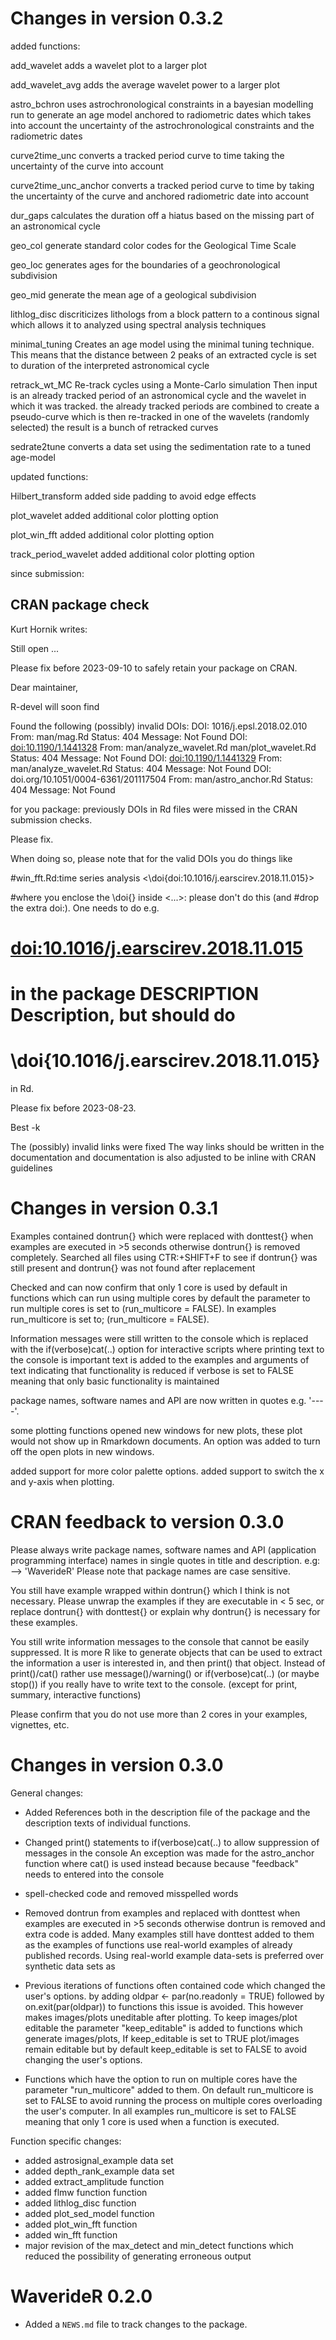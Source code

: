 # Changes in version 0.3.2

added functions:

add_wavelet
adds a wavelet plot to a larger plot

add_wavelet_avg
adds the average wavelet power to a larger plot

astro_bchron 
uses astrochronological constraints in a bayesian modelling run to generate
an age model anchored to radiometric dates which takes into account the 
uncertainty of the astrochronological constraints and the radiometric dates

curve2time_unc
converts a tracked period curve to time taking the uncertainty of the curve 
into account

curve2time_unc_anchor
converts a tracked period curve to time by taking the uncertainty of the curve 
and anchored radiometric date into account 

dur_gaps
calculates the duration off a hiatus based on the missing part of an astronomical
cycle

geo_col
generate standard color codes for the Geological Time Scale

geo_loc
generates ages for the boundaries of a geochronological subdivision

geo_mid
generate the mean age of a geological subdivision

lithlog_disc
discriticizes lithologs from a block pattern to a continous signal which
allows it to analyzed using spectral analysis techniques

minimal_tuning
Creates an age model using the minimal tuning technique.
This means that the distance between 2 peaks of an extracted cycle is 
set to duration of the interpreted astronomical cycle

retrack_wt_MC
Re-track cycles using a Monte-Carlo simulation
Then input is an already tracked period of an astronomical cycle and the wavelet
in which it was tracked. the already tracked periods are combined to create a 
pseudo-curve which is then re-tracked in one of the wavelets (randomly selected)
the result is a bunch of retracked curves 

sedrate2tune
converts a data set using the sedimentation rate to a tuned age-model

updated functions: 

Hilbert_transform
added side padding to avoid edge effects

plot_wavelet
added additional color plotting option 

plot_win_fft
added additional color plotting option 

track_period_wavelet
added additional color plotting option 

since submission:
## CRAN package check 
Kurt Hornik writes:

Still open ...

Please fix before 2023-09-10 to safely retain your package on CRAN.

Dear maintainer,

R-devel will soon find

Found the following (possibly) invalid DOIs:
  DOI: 1016/j.epsl.2018.02.010
    From: man/mag.Rd
    Status: 404
    Message: Not Found
  DOI: <doi:10.1190/1.1441328>
    From: man/analyze_wavelet.Rd
          man/plot_wavelet.Rd
    Status: 404
    Message: Not Found
  DOI: <doi:10.1190/1.1441329>
    From: man/analyze_wavelet.Rd
    Status: 404
    Message: Not Found
  DOI: doi.org/10.1051/0004-6361/201117504
    From: man/astro_anchor.Rd
    Status: 404
    Message: Not Found

for you package: previously DOIs in Rd files were missed in the CRAN
submission checks.

Please fix.

When doing so, please note that for the valid DOIs you do things like

#win_fft.Rd:time series analysis <\doi{doi:10.1016/j.earscirev.2018.11.015}>

#where you enclose the \doi{} inside <...>: please don't do this (and
#drop the extra doi:).  One needs to do e.g.

#  <doi:10.1016/j.earscirev.2018.11.015>

# in the package DESCRIPTION Description, but should do

#  \doi{10.1016/j.earscirev.2018.11.015}

in Rd.

Please fix before 2023-08-23.

Best
-k

The (possibly) invalid links were fixed
The way links should be written in the documentation and documentation
is also adjusted to be inline with CRAN guidelines


# Changes in version 0.3.1

Examples contained dontrun{} which were replaced with donttest{} when examples are executed in >5 seconds
otherwise dontrun{} is removed completely. Searched all files using CTR:+SHIFT+F to see if dontrun{} was still
present and dontrun{} was not found after replacement

Checked and can now confirm that only 1 core is used by default in functions which can run
using multiple cores by default the parameter to run multiple cores is set to (run_multicore = FALSE).
In examples run_multicore is set to; (run_multicore = FALSE).

Information messages were still written to the console which is replaced with the if(verbose)cat(..) option
for interactive scripts where printing text to the console is important text is added to the examples and arguments of text indicating that functionality is reduced if verbose is set to FALSE meaning that only basic functionality is
maintained

package names, software names and API are now written in quotes e.g. '----'.

some plotting functions opened new windows for new plots, these plot would not show up in Rmarkdown documents.
An option was added to turn off the open plots in new windows. 

added support for more color palette options.
added support to switch the x and y-axis when plotting.


# CRAN feedback to version 0.3.0

Please always write package names, software names and API (application 
programming interface) names in single quotes in title and description. 
e.g: --> 'WaverideR'
Please note that package names are case sensitive.

You still have example wrapped within dontrun{} which I think is not 
necessary.
Please unwrap the examples if they are executable in < 5 sec, or replace 
dontrun{} with donttest{} or explain why dontrun{} is necessary for 
these examples.

You still write information messages to the console that cannot be 
easily suppressed. It is more R like to generate objects that can be 
used to extract the information a user is interested in, and then 
print() that object.
Instead of print()/cat() rather use message()/warning()  or 
if(verbose)cat(..) (or maybe stop()) if you really have to write text to 
the console.
(except for print, summary, interactive functions)

Please confirm that you do not use more than 2 cores in your examples, 
vignettes, etc.


# Changes in version 0.3.0

General changes: 

* Added References both in the description file of the package and the description texts of individual functions.

* Changed print() statements to if(verbose)cat(..) to allow suppression of messages in the console
An exception was made for the astro_anchor function where cat() is used instead because because "feedback" needs
to entered into the console

* spell-checked code and removed misspelled words 

* Removed dontrun from examples and replaced with donttest when examples are executed in >5 seconds
otherwise dontrun is removed and extra code is added. Many examples still have donttest added to them as the examples of functions use real-world examples of already published records. Using real-world example data-sets is preferred over synthetic data sets as  

* Previous iterations of functions often contained code which changed the user's options. by adding oldpar <- par(no.readonly = TRUE) followed by  on.exit(par(oldpar)) to functions this issue is avoided. 
This however makes images/plots uneditable after plotting. To keep images/plot editable the parameter "keep_editable" is added to functions which generate images/plots, If keep_editable is set to TRUE plot/images remain editable but by default keep_editable is set to FALSE to avoid changing the user's options.

* Functions which  have the option to run on  multiple cores have the parameter "run_multicore" added to them. On default run_multicore is set to FALSE to avoid running the process on multiple cores overloading the user's computer. In all examples run_multicore is set to FALSE meaning that only 1 core is used when a function is executed. 

Function specific changes:

* added astrosignal_example data set
* added depth_rank_example data set 
* added extract_amplitude function 
* added flmw function function
* added lithlog_disc function
* added plot_sed_model function
* added plot_win_fft function
* added win_fft  function
* major revision of the max_detect and min_detect functions which reduced the possibility of generating erroneous output 



# WaverideR 0.2.0

* Added a `NEWS.md` file to track changes to the package.
